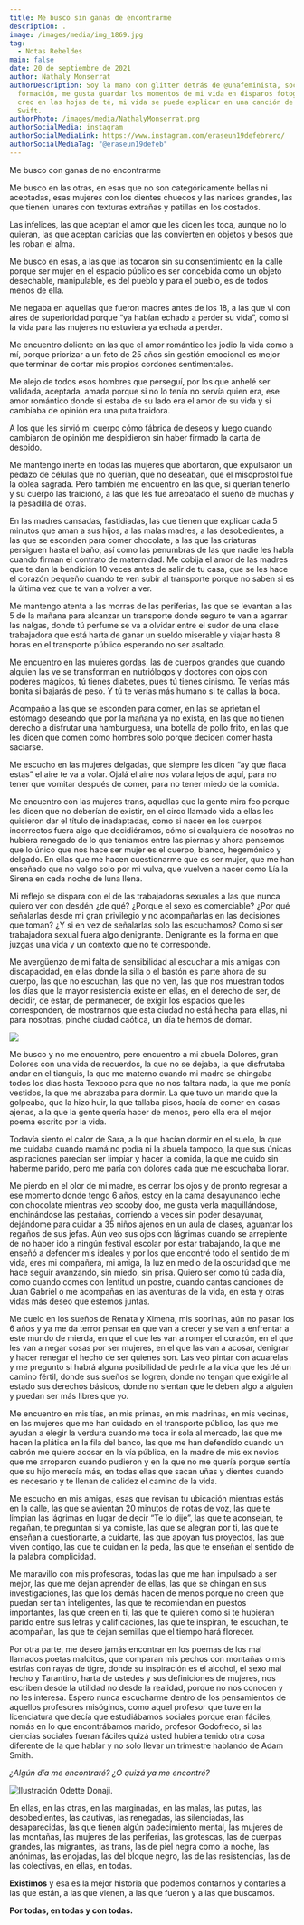 ```yaml
---
title: Me busco sin ganas de encontrarme
description: .
image: /images/media/img_1869.jpg
tag:
  - Notas Rebeldes
main: false
date: 20 de septiembre de 2021
author: Nathaly Monserrat
authorDescription: Soy la mano con glitter detrás de @unafeminista, socióloga en
  formación, me gusta guardar los momentos de mi vida en disparos fotográficos,
  creo en las hojas de té, mi vida se puede explicar en una canción de Taylor
  Swift.
authorPhoto: /images/media/NathalyMonserrat.png
authorSocialMedia: instagram
authorSocialMediaLink: https://www.instagram.com/eraseun19defebrero/
authorSocialMediaTag: "@eraseun19defeb"
---
```

Me busco con ganas de no encontrarme

Me busco en las otras, en esas que no son categóricamente bellas ni aceptadas, esas mujeres con los dientes chuecos y las narices grandes, las que tienen lunares con texturas extrañas y patillas en los costados.

Las infelices, las que aceptan el amor que les dicen les toca, aunque no lo quieran, las que aceptan caricias que las convierten en objetos y besos que les roban el alma.

Me busco en esas, a las que las tocaron sin su consentimiento en la calle porque ser mujer en el espacio público es ser concebida como un objeto desechable, manipulable, es del pueblo y para el pueblo, es de todos menos de ella.

Me negaba en aquellas que fueron madres antes de los 18, a las que vi con aires de superioridad porque “ya habían echado a perder su vida”, como si la vida para las mujeres no estuviera ya echada a perder.

Me encuentro doliente en las que el amor romántico les jodio la vida como a mí, porque priorizar a un feto de 25 años sin gestión emocional es mejor que terminar de cortar mis propios cordones sentimentales.

Me alejo de todos esos hombres que perseguí, por los que anhelé ser validada, aceptada, amada porque si no lo tenía no servía quien era, ese amor romántico donde si estaba de su lado era el amor de su vida y si cambiaba de opinión era una puta traidora.

A los que les sirvió mi cuerpo cómo fábrica de deseos y luego cuando cambiaron de opinión me despidieron sin haber firmado la carta de despido.

Me mantengo inerte en todas las mujeres que abortaron, que expulsaron un pedazo de células que no querían, que no deseaban, que el misoprostol fue la oblea sagrada. Pero también me encuentro en las que, si querían tenerlo y su cuerpo las traicionó, a las que les fue arrebatado el sueño de muchas y la pesadilla de otras.

En las madres cansadas, fastidiadas, las que tienen que explicar cada 5 minutos que aman a sus hijos, a las malas madres, a las desobedientes, a las que se esconden para comer chocolate, a las que las criaturas persiguen hasta el baño, así como las penumbras de las que nadie les habla cuando firman el contrato de maternidad. Me cobija el amor de las madres que te dan la bendición 10 veces antes de salir de tu casa, que se les hace el corazón pequeño cuando te ven subir al transporte porque no saben si es la última vez que te van a volver a ver.

Me mantengo atenta a las morras de las periferias, las que se levantan a las 5 de la mañana para alcanzar un transporte donde seguro te van a agarrar las nalgas, donde tú perfume se va a olvidar entre el sudor de una clase trabajadora que está harta de ganar un sueldo miserable y viajar hasta 8 horas en el transporte público esperando no ser asaltado.

Me encuentro en las mujeres gordas, las de cuerpos grandes que cuando alguien las ve se transforman en nutriólogos y doctores con ojos con poderes mágicos, tú tienes diabetes, pues tú tienes cinismo. Te verías más bonita si bajarás de peso. Y tú te verías más humano si te callas la boca.

Acompaño a las que se esconden para comer, en las se aprietan el estómago deseando que por la mañana ya no exista, en las que no tienen derecho a disfrutar una hamburguesa, una botella de pollo frito, en las que les dicen que comen como hombres solo porque deciden comer hasta saciarse.

Me escucho en las mujeres delgadas, que siempre les dicen “ay que flaca estas” el aire te va a volar. Ojalá el aire nos volara lejos de aquí, para no tener que vomitar después de comer, para no tener miedo de la comida.

Me encuentro con las mujeres trans, aquellas que la gente mira feo porque les dicen que no deberían de existir, en el circo llamado vida a ellas les quisieron dar el título de inadaptadas, como si nacer en los cuerpos incorrectos fuera algo que decidiéramos, cómo sí cualquiera de nosotras no hubiera renegado de lo que teníamos entre las piernas y ahora pensemos que lo único que nos hace ser mujer es el cuerpo, blanco, hegemónico y delgado. En ellas que me hacen cuestionarme que es ser mujer, que me han enseñado que no valgo solo por mi vulva, que vuelven a nacer como Lía la Sirena en cada noche de luna llena.

Mi reflejo se dispara con el de las trabajadoras sexuales a las que nunca quiero ver con desdén ¿de qué? ¿Porque el sexo es comerciable? ¿Por qué señalarlas desde mi gran privilegio y no acompañarlas en las decisiones que toman? ¿Y si en vez de señalarlas solo las escuchamos? Como si ser trabajadora sexual fuera algo denigrante. Denigrante es la forma en que juzgas una vida y un contexto que no te corresponde.

Me avergüenzo de mi falta de sensibilidad al escuchar a mis amigas con discapacidad, en ellas donde la silla o el bastón es parte ahora de su cuerpo, las que no escuchan, las que no ven, las que nos muestran todos los días que la mayor resistencia existe en ellas, en el derecho de ser, de decidir, de estar, de permanecer, de exigir los espacios que les corresponden, de mostrarnos que esta ciudad no está hecha para ellas, ni para nosotras, pinche ciudad caótica, un día te hemos de domar.



![](/images/media/img_1869.jpg)

Me busco y no me encuentro, pero encuentro a mi abuela Dolores, gran Dolores con una vida de recuerdos, la que no se dejaba, la que disfrutaba andar en el tianguis, la que me materno cuando mi madre se chingaba todos los días hasta Texcoco para que no nos faltara nada, la que me ponía vestidos, la que me abrazaba para dormir. La que tuvo un marido que la golpeaba, que la hizo huir, la que tallaba pisos, hacía de comer en casas ajenas, a la que la gente quería hacer de menos, pero ella era el mejor poema escrito por la vida.

Todavía siento el calor de Sara, a la que hacían dormir en el suelo, la que me cuidaba cuando mamá no podía ni la abuela tampoco, la que sus únicas aspiraciones parecían ser limpiar y hacer la comida, la que me cuido sin haberme parido, pero me paría con dolores cada que me escuchaba llorar.

Me pierdo en el olor de mi madre, es cerrar los ojos y de pronto regresar a ese momento donde tengo 6 años, estoy en la cama desayunando leche con chocolate mientras veo scooby doo, me gusta verla maquillándose, enchinándose las pestañas, corriendo a veces sin poder desayunar, dejándome para cuidar a 35 niños ajenos en un aula de clases, aguantar los regaños de sus jefas. Aún veo sus ojos con lágrimas cuando se arrepiente de no haber ido a ningún festival escolar por estar trabajando, la que me enseñó a defender mis ideales y por los que encontré todo el sentido de mi vida, eres mi compañera, mi amiga, la luz en medio de la oscuridad que me hace seguir avanzando, sin miedo, sin prisa. Quiero ser como tú cada día, como cuando comes con lentitud un postre, cuando cantas canciones de Juan Gabriel o me acompañas en las aventuras de la vida, en esta y otras vidas más deseo que estemos juntas.

Me cuelo en los sueños de Renata y Ximena, mis sobrinas, aún no pasan los 6 años y ya me da terror pensar en que van a crecer y se van a enfrentar a este mundo de mierda, en que el que les van a romper el corazón, en el que les van a negar cosas por ser mujeres, en el que las van a acosar, denigrar y hacer renegar el hecho de ser quienes son. Las veo pintar con acuarelas y me pregunto si habrá alguna posibilidad de pedirle a la vida que les dé un camino fértil, donde sus sueños se logren, donde no tengan que exigirle al estado sus derechos básicos, donde no sientan que le deben algo a alguien y puedan ser más libres que yo.

Me encuentro en mis tías, en mis primas, en mis madrinas, en mis vecinas, en las mujeres que me han cuidado en el transporte público, las que me ayudan a elegir la verdura cuando me toca ir sola al mercado, las que me hacen la plática en la fila del banco, las que me han defendido cuando un cabrón me quiere acosar en la vía pública, en la madre de mis ex novios que me arroparon cuando pudieron y en la que no me quería porque sentía que su hijo merecía más, en todas ellas que sacan uñas y dientes cuando es necesario y te llenan de calidez el camino de la vida.

Me escucho en mis amigas, esas que revisan tu ubicación mientras estás en la calle, las que se avientan 20 minutos de notas de voz, las que te limpian las lágrimas en lugar de decir “Te lo dije”, las que te aconsejan, te regañan, te preguntan si ya comiste, las que se alegran por ti, las que te enseñan a cuestionarte, a cuidarte, las que apoyan tus proyectos, las que viven contigo, las que te cuidan en la peda, las que te enseñan el sentido de la palabra complicidad.

Me maravillo con mis profesoras, todas las que me han impulsado a ser mejor, las que me dejan aprender de ellas, las que se chingan en sus investigaciones, las que los demás hacen de menos porque no creen que puedan ser tan inteligentes, las que te recomiendan en puestos importantes, las que creen en ti, las que te quieren como si te hubieran parido entre sus letras y calificaciones, las que te inspiran, te escuchan, te acompañan, las que te dejan semillas que el tiempo hará florecer.

Por otra parte, me deseo jamás encontrar en los poemas de los mal llamados poetas malditos, que comparan mis pechos con montañas o mis estrías con rayas de tigre, donde su inspiración es el alcohol, el sexo mal hecho y Tarantino, harta de ustedes y sus definiciones de mujeres, nos escriben desde la utilidad no desde la realidad, porque no nos conocen y no les interesa. Espero nunca escucharme dentro de los pensamientos de aquellos profesores misóginos, como aquel profesor que tuve en la licenciatura que decía que estudiábamos sociales porque eran fáciles, nomás en lo que encontrábamos marido, profesor Godofredo, si las ciencias sociales fueran fáciles quizá usted hubiera tenido otra cosa diferente de la que hablar y no solo llevar un trimestre hablando de Adam Smith.

*¿Algún día me encontraré? ¿O quizá ya me encontré?*

![Ilustración Odette Donaji.](/images/media/ilustración_sin_título-11-.jpg)

En ellas, en las otras, en las marginadas, en las malas, las putas, las desobedientes, las cautivas, las renegadas, las silenciadas, las desaparecidas, las que tienen algún padecimiento mental, las mujeres de las montañas, las mujeres de las periferias, las grotescas, las de cuerpas grandes, las migrantes, las trans, las de piel negra como la noche, las anónimas, las enojadas, las del bloque negro, las de las resistencias, las de las colectivas, en ellas, en todas.

**Existimos** y esa es la mejor historia que podemos contarnos y contarles a las que están, a las que vienen, a las que fueron y a las que buscamos.

**Por todas, en todas y con todas.**